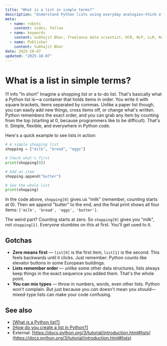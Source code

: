 ```yaml
---
title: "What is a list in simple terms?"
description: "Understand Python lists using everyday analogies—think of them as digital shopping lists that can hold any items in order."
meta:
  - name: robots
    content: index, follow
  - name: keywords
    content: Subhajit Bhar, freelance data scientist, OCR, NLP, LLM, RAG, knowledge base, python, lists, basics
  - name: Publisher
    content: Subhajit Bhar
date: 2025-10-07
updated: "2025-10-07"
---
```


# What is a list in simple terms?

<!-- more -->

!!! info "In short"
    Imagine a shopping list or a to-do list. That's basically what a Python list is—a container that holds items in order. You write it with square brackets, items separated by commas. Unlike a paper list though, you can easily add new things, cross items off, or change what's written. Python remembers the exact order, and you can grab any item by counting from the top (starting at 0, because programmers like to be difficult). That's it. Simple, flexible, and everywhere in Python code.

Here's a quick example to see lists in action:

```python
# A simple shopping list
shopping = ["milk", "bread", "eggs"]

# Check what's first
print(shopping[0])

# Add an item
shopping.append("butter")

# See the whole list
print(shopping)
```

In the code above, `shopping[0]` gives us "milk" (remember, counting starts at 0). Then we append "butter" to the end, and the final print shows all four items: `['milk', 'bread', 'eggs', 'butter']`.

The weird part? Counting starts at zero. So `shopping[0]` gives you "milk", not `shopping[1]`. Everyone stumbles on this at first. You'll get used to it.

## Gotchas

* **Zero means first** — `list[0]` is the first item, `list[1]` is the second. This feels backwards until it clicks. Just remember: Python counts like elevator buttons in some European buildings.
* **Lists remember order** — unlike some other data structures, lists always keep things in the exact sequence you added them. That's the whole point.
* **You can mix types** — throw in numbers, words, even other lists. Python won't complain. But just because you *can* doesn't mean you *should*—mixed-type lists can make your code confusing.

## See also

* [[What is a Python list?]](./what-is-a-python-list.md)
* [[How do you create a list in Python?]](./how-to-create-list-in-python.md)
* External: [https://docs.python.org/3/tutorial/introduction.html#lists](https://docs.python.org/3/tutorial/introduction.html#lists)

<script type="application/ld+json">
{
  "@context": "https://schema.org",
  "@type": "FAQPage",
  "mainEntity": [{
    "@type": "Question",
    "name": "What is a list in simple terms?",
    "acceptedAnswer": {
      "@type": "Answer",
      "text": "Imagine a shopping list or a to-do list. That's basically what a Python list is—a container that holds items in order. You write it with square brackets, items separated by commas. Unlike a paper list though, you can easily add new things, cross items off, or change what's written. Python remembers the exact order, and you can grab any item by counting from the top (starting at 0, because programmers like to be difficult). That's it. Simple, flexible, and everywhere in Python code."
    }
  }]
}
</script>
